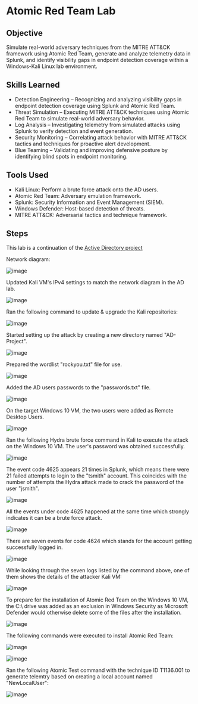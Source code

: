 # Atomic Red Team Lab

## Objective

Simulate real-world adversary techniques from the MITRE ATT&CK framework using Atomic Red Team, generate and analyze telemetry data in Splunk, and identify visibility gaps in endpoint detection coverage within a Windows-Kali Linux lab environment.

## Skills Learned

- Detection Engineering – Recognizing and analyzing visibility gaps in endpoint detection coverage using Splunk and Atomic Red Team.
- Threat Simulation – Executing MITRE ATT&CK techniques using Atomic Red Team to simulate real-world adversary behavior.
- Log Analysis – Investigating telemetry from simulated attacks using Splunk to verify detection and event generation.
- Security Monitoring – Correlating attack behavior with MITRE ATT&CK tactics and techniques for proactive alert development.
- Blue Teaming – Validating and improving defensive posture by identifying blind spots in endpoint monitoring.

## Tools Used

- Kali Linux: Perform a brute force attack onto the AD users.
- Atomic Red Team: Adversary emulation framework.
- Splunk: Security Information and Event Management (SIEM).
- Windows Defender: Host-based detection of threats.
- MITRE ATT&CK: Adversarial tactics and technique framework.

## Steps

This lab is a continuation of the [Active Directory project](https://github.com/andcoa/ActiveDirectory/blob/main/README.md)

Network diagram:

![image](https://github.com/user-attachments/assets/fc271426-2238-4d33-b08b-7d9344dbe9bf)

Updated Kali VM's IPv4 settings to match the network diagram in the AD lab.

![image](https://github.com/user-attachments/assets/da707a22-d1c8-4184-a177-c137c6c7d050)

Ran the following command to update & upgrade the Kali repositories:

![image](https://github.com/user-attachments/assets/3f940886-c274-456e-93be-105edab38585)

Started setting up the attack by creating a new directory named "AD-Project".

![image](https://github.com/user-attachments/assets/3e6af0a1-6394-4447-a5dc-f57a3d68577b)

Prepared the wordlist "rockyou.txt" file for use.

![image](https://github.com/user-attachments/assets/df778438-cd9f-47a3-a74d-2d8703aac07f)

Added the AD users passwords to the "passwords.txt" file.

![image](https://github.com/user-attachments/assets/70860ce5-a518-4a5f-9184-220bbe0e3e2a)

On the target Windows 10 VM, the two users were added as Remote Desktop Users.

![image](https://github.com/user-attachments/assets/f13282f3-15a9-4216-b26c-0e912f3e0a71)

Ran the following Hydra brute force command in Kali to execute the attack on the Windows 10 VM. The user's password was obtained successfully.

![image](https://github.com/user-attachments/assets/0fe08df7-e000-4f96-82f5-8abc6bdd8a6a)

The event code 4625 appears 21 times in Splunk, which means there were 21 failed attempts to login to the "tsmith" account. This coincides with the number of attempts the Hydra attack made to crack the password of the user "jsmith".

![image](https://github.com/user-attachments/assets/8d5f887b-e19e-484d-afe3-1064260db911)

All the events under code 4625 happened at the same time which strongly indicates it can be a brute force attack.

![image](https://github.com/user-attachments/assets/4d7e8fff-e685-494a-b0d6-fc225ddb6ef5)

There are seven events for code 4624 which stands for the account getting successfully logged in.

![image](https://github.com/user-attachments/assets/37aa9197-7544-4309-97a3-f37e6f5729ab)

While looking through the seven logs listed by the command above, one of them shows the details of the attacker Kali VM:

![image](https://github.com/user-attachments/assets/e729d3f8-cb8c-428f-a89d-08e9a13179fc)

To prepare for the installation of Atomic Red Team on the Windows 10 VM, the C:\ drive was added as an exclusion in Windows Security as Microsoft Defender would otherwise delete some of the files after the installation.

![image](https://github.com/user-attachments/assets/1b4a95a4-9d28-40e0-988f-22a7556e4252)

The following commands were executed to install Atomic Red Team:

![image](https://github.com/user-attachments/assets/3658001e-fd00-4dd3-9a85-8aaed5d20d9d)

![image](https://github.com/user-attachments/assets/35169cfc-7087-46e9-99d5-281dab87e0ef)

Ran the following Atomic Test command with the technique ID T1136.001 to generate telemtry based on creating a local account named "NewLocalUser":

![image](https://github.com/user-attachments/assets/bd32833b-aaa6-492b-afbf-91006f7539b9)



